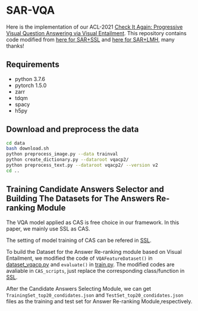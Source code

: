 # SAR-VQA
Here is the implementation of our ACL-2021 [Check It Again: Progressive Visual Question Answering via Visual Entailment](https://arxiv.org/).
This repository contains code modified from [here for SAR+SSL](https://github.com/CrossmodalGroup/SSL-VQA) and [here for SAR+LMH](https://github.com/chrisc36/bottom-up-attention-vqa), many thanks!
## Requirements
* python 3.7.6
* pytorch 1.5.0
* zarr
* tdqm
* spacy
* h5py

## Download and preprocess the data
```Bash
cd data 
bash download.sh
python preprocess_image.py --data trainval
python create_dictionary.py --dataroot vqacp2/
python preprocess_text.py --dataroot vqacp2/ --version v2
cd ..
```

## Training Candidate Answers Selector and Building The Datasets for The Answers Re-ranking Module
The VQA model applied as CAS is free choice in our framework. In this paper, we mainly use SSL as CAS. 


The setting of model training of CAS can be refered in [SSL](https://github.com/CrossmodalGroup/SSL-VQA). 


To build the Dataset for the Answer Re-ranking module based on Visual Entailment, we modified the code of `VQAFeatureDataset()` in [dataset_vqacp.py](https://github.com/CrossmodalGroup/SSL-VQA/blob/master/dataset_vqacp.py) and `evaluate()` in [train.py](https://github.com/CrossmodalGroup/SSL-VQA/blob/master/train.py).  The modified codes are avaliable in `CAS_scripts`, just replace the corresponding class/function in [SSL](https://github.com/CrossmodalGroup/SSL-VQA).


After the Candidate Answers Selecting Module, we can get `TrainingSet_top20_condidates.json` and `TestSet_top20_condidates.json` files as the training and test set for Answer Re-ranking Module,respectively.



